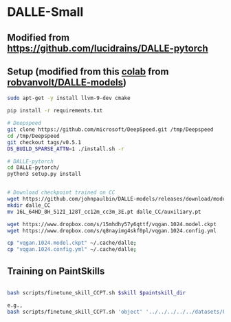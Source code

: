 # DALLE-Small

## Modified from https://github.com/lucidrains/DALLE-pytorch

## Setup (modified from this [colab](https://colab.research.google.com/drive/1b8va5g852hq3p7yro7xWY3Cc-bd2CRdv) from [robvanvolt/DALLE-models](https://github.com/robvanvolt/DALLE-models))

```bash
sudo apt-get -y install llvm-9-dev cmake

pip install -r requirements.txt

# Deepspeed
git clone https://github.com/microsoft/DeepSpeed.git /tmp/Deepspeed
cd /tmp/Deepspeed
git checkout tags/v0.5.1
DS_BUILD_SPARSE_ATTN=1 ./install.sh -r

# DALLE-pytorch
cd DALLE-pytorch/
python3 setup.py install


# Download checkpoint trained on CC
wget https://github.com/johnpaulbin/DALLE-models/releases/download/model/16L_64HD_8H_512I_128T_cc12m_cc3m_3E.pt
mkdir dalle_CC
mv 16L_64HD_8H_512I_128T_cc12m_cc3m_3E.pt dalle_CC/auxiliary.pt

wget https://www.dropbox.com/s/15mhdhy57y6qttf/vqgan.1024.model.ckpt
wget https://www.dropbox.com/s/q8nayimg4skf0pl/vqgan.1024.config.yml

cp "vqgan.1024.model.ckpt" ~/.cache/dalle;
cp "vqgan.1024.config.yml" ~/.cache/dalle;
```

## Training on PaintSkills
```bash

bash scripts/finetune_skill_CCPT.sh $skill $paintskill_dir

e.g.,
bash scripts/finetune_skill_CCPT.sh 'object' '../../../../../datasets/PaintSkills'
```

